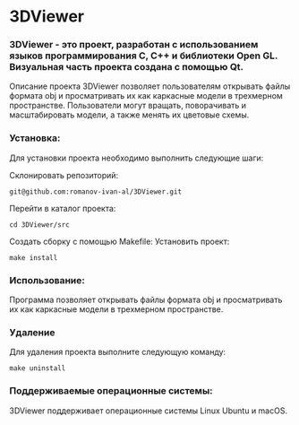 # 3DViewer

### 3DViewer - это проект, разработан с использованием языков программирования C, C++ и библиотеки Open GL. Визуальная часть проекта создана с помощью Qt.

Описание проекта
3DViewer позволяет пользователям открывать файлы формата obj и просматривать их как каркасные модели в трехмерном пространстве. Пользователи могут вращать, поворачивать и масштабировать модели, а также менять их цветовые схемы.

### Установка:
Для установки проекта необходимо выполнить следующие шаги:

Склонировать репозиторий:
```
git@github.com:romanov-ivan-al/3DViewer.git
```
Перейти в каталог проекта:
```
cd 3DViewer/src
```
Создать сборку с помощью Makefile:
Установить проект:
```
make install
```
### Использование:
Программа позволяет открывать файлы формата obj и просматривать их как каркасные модели в трехмерном пространстве.

### Удаление
Для удаления проекта выполните следующую команду:
```
make uninstall
```

### Поддерживаемые операционные системы:
3DViewer поддерживает операционные системы Linux Ubuntu и macOS.

